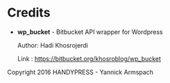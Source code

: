 # Credits

- **wp_bucket** - Bitbucket API wrapper for Wordpress

  Author: Hadi Khosrojerdi

  Link : https://bitbucket.org/khosroblog/wp_bucket

Copyright 2016 HANDYPRESS - Yannick Armspach
